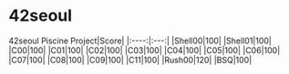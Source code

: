 # 42seoul
42seoul
Piscine
Project|Score|
|:----:|:---:|
|Shell00|100|
|Shell01|100|
|C00|100|
|C01|100|
|C02|100|
|C03|100|
|C04|100|
|C05|100|
|C06|100|
|C07|100|
|C08|100|
|C09|100|
|C11|100|
|Rush00|120|
|BSQ|100|
